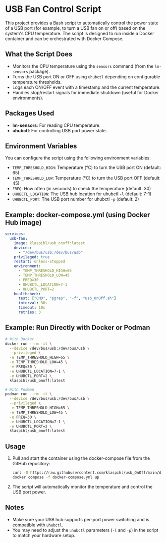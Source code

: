 # USB Fan Control Script

This project provides a Bash script to automatically control the power state of a USB port (for example, to turn a USB fan on or off) based on the system's CPU temperature. The script is designed to run inside a Docker container and can be orchestrated with Docker Compose.

## What the Script Does
- Monitors the CPU temperature using the `sensors` command (from the `lm-sensors` package).
- Turns the USB port ON or OFF using `uhubctl` depending on configurable temperature thresholds.
- Logs each ON/OFF event with a timestamp and the current temperature.
- Handles stop/restart signals for immediate shutdown (useful for Docker environments).

## Packages Used
- **lm-sensors**: For reading CPU temperature.
- **uhubctl**: For controlling USB port power state.

## Environment Variables
You can configure the script using the following environment variables:
- `TEMP_THRESHOLD_HIGH`: Temperature (°C) to turn the USB port ON (default: 65)
- `TEMP_THRESHOLD_LOW`: Temperature (°C) to turn the USB port OFF (default: 45)
- `FREQ`: How often (in seconds) to check the temperature (default: 30)
- `UHUBCTL_LOCATION`: The USB hub location for uhubctl `-l` (default: 7-1)
- `UHUBCTL_PORT`: The USB port number for uhubctl `-p` (default: 2)

## Example: docker-compose.yml (using Docker Hub image)
```yaml
services:
  usb-fan:
    image: klaspihl/usb_onoff:latest
    devices:
      - "/dev/bus/usb:/dev/bus/usb"
    privileged: true
    restart: unless-stopped
    environment:
      - TEMP_THRESHOLD_HIGH=65
      - TEMP_THRESHOLD_LOW=45
      - FREQ=30
      - UHUBCTL_LOCATION=7-1
      - UHUBCTL_PORT=2
    healthcheck:
      test: ["CMD", "pgrep", "-f", "usb_OnOff.sh"]
      interval: 30s
      timeout: 10s
      retries: 3
```

## Example: Run Directly with Docker or Podman

```bash
# With Docker
docker run --rm -it \
  --device /dev/bus/usb:/dev/bus/usb \
  --privileged \
  -e TEMP_THRESHOLD_HIGH=65 \
  -e TEMP_THRESHOLD_LOW=45 \
  -e FREQ=30 \
  -e UHUBCTL_LOCATION=7-1 \
  -e UHUBCTL_PORT=2 \
  klaspihl/usb_onoff:latest

# With Podman
podman run --rm -it \
  --device /dev/bus/usb:/dev/bus/usb \
  --privileged \
  -e TEMP_THRESHOLD_HIGH=65 \
  -e TEMP_THRESHOLD_LOW=45 \
  -e FREQ=30 \
  -e UHUBCTL_LOCATION=7-1 \
  -e UHUBCTL_PORT=2 \
  klaspihl/usb_onoff:latest
```

## Usage
1. Pull and start the container using the docker-compose file from the GitHub repository:
   ```bash
   curl -O https://raw.githubusercontent.com/klaspihl/usb_OnOff/main/docker-compose.yml
   docker compose -f docker-compose.yml up
   ```

2. The script will automatically monitor the temperature and control the USB port power.

## Notes
- Make sure your USB hub supports per-port power switching and is compatible with `uhubctl`.
- You may need to adjust the `uhubctl` parameters (`-l` and `-p`) in the script to match your hardware setup.
